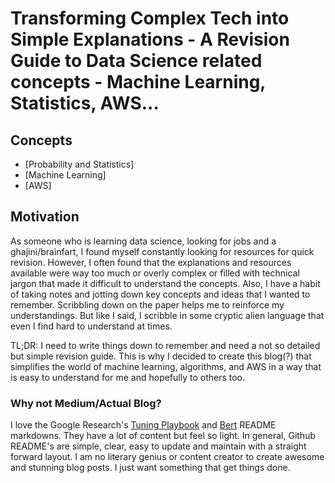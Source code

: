 # Transforming Complex Tech into Simple Explanations - A Revision Guide to Data Science related concepts - Machine Learning, Statistics, AWS...
## Concepts
* [Probability and Statistics]
* [Machine Learning]
* [AWS]
## Motivation
As someone who is learning data science, looking for jobs and a ghajini/brainfart, I found myself constantly looking for resources for quick revision. However, I often found that the explanations and resources available were way too much or overly complex or filled with technical jargon that made it difficult to understand the concepts. Also, I have a habit of taking notes and jotting down key concepts and ideas that I wanted to remember. Scribbling down on the paper helps me to reinforce my understandings. But like I said, I scribble in some cryptic alien language that even I find hard to understand at times.

TL;DR: I need to write things down to remember and need a not so detailed but simple revision guide. This is why I decided to create this blog(?) that simplifies the world of machine learning, algorithms, and AWS in a way that is easy to understand for me and hopefully to others too.
### Why not Medium/Actual Blog?
I love the Google Research's [Tuning Playbook](https://github.com/google-research/tuning_playbook) and [Bert](https://github.com/google-research/bert) README markdowns. They have a lot of content but feel so light. In general, Github README's are simple, clear, easy to update and maintain with a straight forward layout. I am no literary genius or content creator to create awesome and stunning blog posts. I just want something that get things done.
